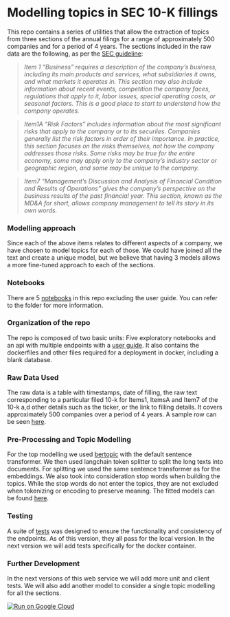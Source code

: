 # Modelling topics in SEC 10-K fillings 

This repo contains a series of utilities that
allow the extraction of topics from three sections of the annual filings for a range of approximately 500 companies and for a period of 4 years.
The sections included in the raw data are the following, as per the [SEC guideline](reada10k.pdf):

> *Item 1
“Business” requires a description of the company’s business, including its main products and services,
> what subsidiaries it owns, and what markets it operates in. This section may also include information about recent events,
> competition the company faces, regulations that apply to it, labor issues, special operating costs,
or seasonal factors. This is a good place to start to understand how the company operates.*

> *Item1A
“Risk Factors” includes information about the most significant risks that apply to the company or to its securiies. 
> Companies generally list the risk factors in order of their importance.
In practice, this section focuses on the risks themselves, not how the company addresses those risks. 
> Some risks may be true for the entire economy, some may apply only to the company’s industry
> sector or geographic region, and some may be unique to the company.*

> *Item7
"Management’s Discussion and Analysis of Financial Condition and Results of Operations” gives the company’s
> perspective on the business results of the past financial year.
> This section, known as the MD&A for short, allows company management to tell its story in its own words.*
> 

### Modelling approach
Since each of the above items relates to different aspects of a company, we have chosen to model topics for each of those.
We could have joined all the text and create a unique model, but we believe that having 3 models allows a more fine-tuned 
approach to each of the sections. 

### Notebooks

There are 5 [notebooks](Notebooks) in this repo excluding the user guide. You can refer to the folder for more information. 

### Organization of the repo
The repo is composed of two basic units: Five exploratory notebooks and an api with multiple endpoints with a [user guide](api/User-Guide.ipynb).
It also contains the dockerfiles and other files required for a deployment in docker, including a blank database.

### Raw Data Used
The raw data is a table with timestamps, date of filling, the raw text corresponding to a particular filed 10-k for Items1, ItemsA and Item7 of the 10-k a,d other details such as
the ticker, or the link to filling details. 
It covers approximately 500 companies over a period of 4 years. A sample row can be seen [here](data_sample.csv).

### Pre-Processing and Topic Modelling
For the top modelling we used [bertopic](https://maartengr.github.io/BERTopic/index.html#quick-start) with the default sentence transformer. We then used langchain token splitter to split the long texts into documents.
For splitting we used the same sentence transformer as for the embeddings. We also took into consideration stop words when building the topics. While the stop words do not enter the topics,
they are not excluded when tokenizing or encoding to preserve meaning. The fitted models can be found [here](topic_models).


### Testing

A suite of [tests](api/test_routes.py) was designed to ensure the functionality and consistency of the endpoints. As of this version, they all pass for the local version. 
In the next version we will add tests specifically for the docker container.
### Further Development
In the next versions of this web service we will add more unit and client tests. We will also add another model to consider a single topic modelling for all the sections.


[![Run on Google Cloud](https://deploy.cloud.run/button.svg)](https://deploy.cloud.run)